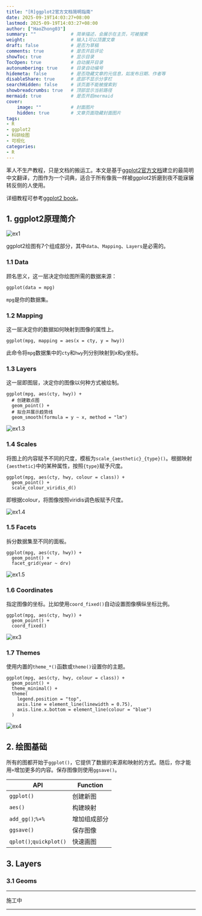 ```yaml
---
title: "[R]ggplot2官方文档简明指南"
date: 2025-09-19T14:03:27+08:00
lastmod: 2025-09-19T14:03:27+08:00
author: ["HaoZhong03"]
summary: ""             # 简单描述，会展示在主页，可被搜索
weight:                 # 输入1可以顶置文章
draft: false            # 是否为草稿
comments: true          # 是否开启评论
showToc: true           # 显示目录
TocOpen: true           # 自动展开目录
autonumbering: true     # 目录自动编号
hidemeta: false         # 是否隐藏文章的元信息，如发布日期、作者等
disableShare: true      # 底部不显示分享栏
searchHidden: false     # 该页面不能被搜索到
showbreadcrumbs: true   # 顶部显示当前路径
mermaid: true           # 是否开启mermaid
cover:
    image: ""           # 封面图片
    hidden: true        # 文章页面隐藏封面图片
tags:
- R
- ggplot2
- 科研绘图
- 可视化
categories:
- R
---
```


苯人不生产教程，只是文档的搬运工。本文是基于[ggplot2官方文档](https://ggplot2.tidyverse.org/)建立的最简明中文翻译，力图作为一个词典，适合于所有像我一样被ggplot2折磨到夜不能寐辗转反侧的人使用。

详细教程可参考[ggplot2 book](https://ggplot2-book.org/)。

## 1. ggplot2原理简介

![ex1](https://ggplot2.tidyverse.org/articles/ggplot2_files/figure-html/overview_graphic-1.png)

ggplot2绘图有7个组成部分，其中`data`、`Mapping`、`Layers`是必需的。

### 1.1 Data

顾名思义，这一层决定你绘图所需的数据来源：

```
ggplot(data = mpg)
```

`mpg`是你的数据集。

### 1.2 Mapping

这一层决定你的数据如何映射到图像的属性上。

```
ggplot(mpg, mapping = aes(x = cty, y = hwy))
```

此命令将`mpg`数据集中的`cty`和`hwy`列分别映射到x和y坐标。

### 1.3 Layers

这一层即图层，决定你的图像以何种方式被绘制。

```
ggplot(mpg, aes(cty, hwy)) +
  # 创建散点图
  geom_point() +
  # 拟合并展示趋势线
  geom_smooth(formula = y ~ x, method = "lm")
```
![ex1.3](https://ggplot2.tidyverse.org/articles/ggplot2_files/figure-html/example_layer-1.png)

### 1.4 Scales

将图上的内容赋予不同的尺度，模板为`scale_{aesthetic}_{type}()`。根据映射`{aesthetic}`中的某种属性，按照`{type}`赋予尺度。

```
ggplot(mpg, aes(cty, hwy, colour = class)) +
  geom_point() +
  scale_colour_viridis_d()
```

即根据colour，将图像按照viridis调色板赋予尺度。

![ex1.4](https://ggplot2.tidyverse.org/articles/ggplot2_files/figure-html/example_scales-1.png)

### 1.5 Facets 

拆分数据集至不同的面板。

```
ggplot(mpg, aes(cty, hwy)) +
  geom_point() +
  facet_grid(year ~ drv)
```

![ex1.5](https://ggplot2.tidyverse.org/articles/ggplot2_files/figure-html/example_facets-1.png)

### 1.6 Coordinates

指定图像的坐标。比如使用`coord_fixed()`自动设置图像横纵坐标比例。

```
ggplot(mpg, aes(cty, hwy)) +
  geom_point() +
  coord_fixed()
```

![ex3](https://ggplot2.tidyverse.org/articles/ggplot2_files/figure-html/example_coords-1.png)

### 1.7 Themes

使用内置的`theme_*()`函数或`theme()`设置你的主题。

```
ggplot(mpg, aes(cty, hwy, colour = class)) +
  geom_point() +
  theme_minimal() +
  theme(
    legend.position = "top",
    axis.line = element_line(linewidth = 0.75),
    axis.line.x.bottom = element_line(colour = "blue")
  )
```

![ex4](https://ggplot2.tidyverse.org/articles/ggplot2_files/figure-html/example_theme-1.png)

## 2. 绘图基础

所有的图都开始于`ggplot()`，它提供了数据的来源和映射的方式。随后，你才能用`+`增加更多的内容。保存图像则使用`ggsave()`。

|API|Function|
|---|---|
|`ggplot()`|创建新图|
|`aes()`|构建映射|
|`add_gg()`;`%+%`|增加组成部分|
|`ggsave()`|保存图像|
|`qplot()`;`quickplot()`|快速画图|

## 3. Layers

### 3.1 Geoms 

---

施工中

---
<script src="https://giscus.app/client.js"
        data-repo="Haozhong03/Haozhong03.github.io"
        data-repo-id="R_kgDOPutG0g"
        data-category="Announcements"
        data-category-id="DIC_kwDOPutG0s4Cvi80"
        data-mapping="pathname"
        data-strict="0"
        data-reactions-enabled="1"
        data-emit-metadata="0"
        data-input-position="bottom"
        data-theme="preferred_color_scheme"
        data-lang="zh-CN"
        crossorigin="anonymous"
        async>
</script>